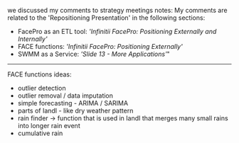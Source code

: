 we discussed my comments to strategy meetings notes:
My comments are related to the 'Repositioning Presentation' in the following sections:
- FacePro as an ETL tool: _'Infinitii FacePro: Positioning Externally and Internally'_
- FACE functions: _'Infinitii FacePro: Positioning Externally'_
- SWMM as a Service: _'Slide 13 - More Applications'_"
-----------------------
FACE functions ideas:
- outlier detection
- outlier removal / data imputation
- simple forecasting - ARIMA / SARIMA
- parts of IandI - like dry weather pattern
- rain finder -> function that is used in IandI that merges many small rains into longer rain event
- cumulative rain